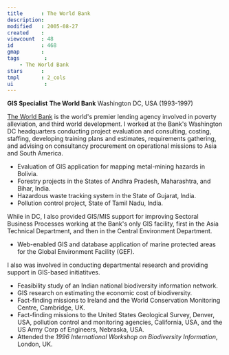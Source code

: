 ```yaml
---
title      : The World Bank
description: 
modified   : 2005-08-27
created    : 
viewcount  : 48
id         : 468
gmap       : 
tags        :
    - The World Bank
stars      : 
tmpl       : 2_cols
ui			: 
---
```


**GIS Specialist**
**The World Bank**
Washington DC, USA
(1993-1997)

[The World Bank](http://www.worldbank.org) is the world's premier lending agency involved in poverty alleviation, and third world development. I worked at the Bank's Washington DC headquarters conducting project evaluation and consulting, costing, staffing, developing training plans and estimates, requirements gathering, and advising on consultancy procurement on operational missions to Asia and South America.

* Evaluation of GIS application for mapping metal-mining hazards in Bolivia.
* Forestry projects in the States of Andhra Pradesh, Maharashtra, and Bihar,  India.
* Hazardous waste tracking system in the State of Gujarat, India.
* Pollution control project, State of Tamil Nadu, India.

While in DC, I also provided GIS/MIS support for improving Sectoral Business Processes working at the Bank's only GIS facility, first in the Asia Technical Department, and then in the Central Environment Department.

* Web-enabled GIS and database application of marine protected areas for the Global Environment Facility (GEF).

I also was involved in conducting departmental research and providing support in GIS-based initiatitves.

* Feasibility study of an Indian national biodiversity information network.
* GIS research on estimating the economic cost of biodiversity.
* Fact-finding missions to Ireland and the World Conservation Monitoring Centre, Cambridge, UK.
* Fact-finding missions to the United States Geological Survey, Denver, USA, pollution control and monitoring agencies, California, USA, and the US Army Corp of Engineers, Nebraska, USA.
* Attended the *1996 International Workshop on Biodiversity Information*, London, UK.



